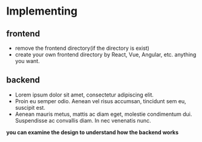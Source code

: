 # Implementing

## frontend
- remove the frontend directory(if the directory is exist) 
- create your own frontend directory by React, Vue, Angular, etc. anything you want.
## backend
- Lorem ipsum dolor sit amet, consectetur adipiscing elit.
- Proin eu semper odio. Aenean vel risus accumsan, tincidunt sem eu, suscipit est.
- Aenean mauris metus, mattis ac diam eget, molestie condimentum dui. Suspendisse ac convallis diam. In nec venenatis nunc.

__you can examine the design to understand how the backend works__